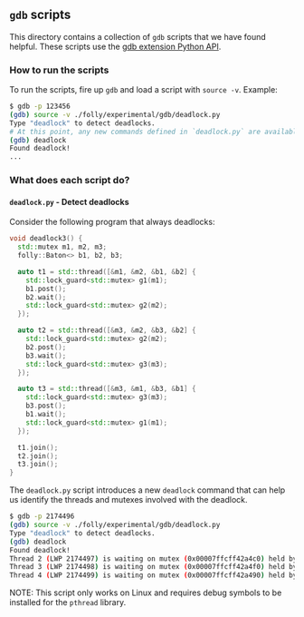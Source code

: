 `gdb` scripts
-----------

This directory contains a collection of `gdb` scripts that we have found helpful.
These scripts use the [gdb extension Python API](https://sourceware.org/gdb/current/onlinedocs/gdb/Python.html#Python).

### How to run the scripts

To run the scripts, fire up `gdb` and load a script with `source -v`. Example:

```bash
$ gdb -p 123456
(gdb) source -v ./folly/experimental/gdb/deadlock.py
Type "deadlock" to detect deadlocks.
# At this point, any new commands defined in `deadlock.py` are available.
(gdb) deadlock
Found deadlock!
...
```

### What does each script do?

#### `deadlock.py` - Detect deadlocks

Consider the following program that always deadlocks:

```cpp
void deadlock3() {
  std::mutex m1, m2, m3;
  folly::Baton<> b1, b2, b3;

  auto t1 = std::thread([&m1, &m2, &b1, &b2] {
    std::lock_guard<std::mutex> g1(m1);
    b1.post();
    b2.wait();
    std::lock_guard<std::mutex> g2(m2);
  });

  auto t2 = std::thread([&m3, &m2, &b3, &b2] {
    std::lock_guard<std::mutex> g2(m2);
    b2.post();
    b3.wait();
    std::lock_guard<std::mutex> g3(m3);
  });

  auto t3 = std::thread([&m3, &m1, &b3, &b1] {
    std::lock_guard<std::mutex> g3(m3);
    b3.post();
    b1.wait();
    std::lock_guard<std::mutex> g1(m1);
  });

  t1.join();
  t2.join();
  t3.join();
}
```

The `deadlock.py` script introduces a new `deadlock` command that can help
us identify the threads and mutexes involved with the deadlock.

```bash
$ gdb -p 2174496
(gdb) source -v ./folly/experimental/gdb/deadlock.py
Type "deadlock" to detect deadlocks.
(gdb) deadlock
Found deadlock!
Thread 2 (LWP 2174497) is waiting on mutex (0x00007ffcff42a4c0) held by Thread 3 (LWP 2174498)
Thread 3 (LWP 2174498) is waiting on mutex (0x00007ffcff42a4f0) held by Thread 4 (LWP 2174499)
Thread 4 (LWP 2174499) is waiting on mutex (0x00007ffcff42a490) held by Thread 2 (LWP 2174497)
```

NOTE: This script only works on Linux and requires debug symbols to be installed
for the `pthread` library.
